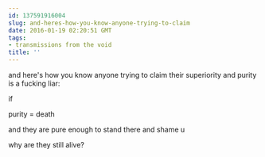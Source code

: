 ```yaml
---
id: 137591916004
slug: and-heres-how-you-know-anyone-trying-to-claim
date: 2016-01-19 02:20:51 GMT
tags:
- transmissions from the void
title: ''
---
```


and here's how you know anyone trying to claim their superiority and purity is a fucking liar:

if

purity = death

and they are pure enough to stand there and shame u

why are they still alive?